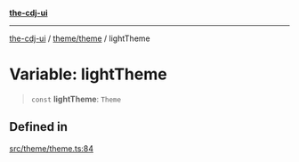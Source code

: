 [**the-cdj-ui**](../../../README.md)

***

[the-cdj-ui](../../../README.md) / [theme/theme](../README.md) / lightTheme

# Variable: lightTheme

> `const` **lightTheme**: `Theme`

## Defined in

[src/theme/theme.ts:84](https://github.com/hiyaryan/the-cdj-ui/blob/66083ffd99c70e3de7b7a7a2d26584eb05be11c4/src/theme/theme.ts#L84)
